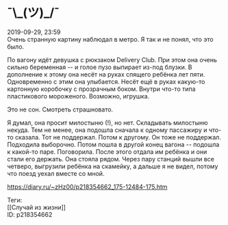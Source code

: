 ¯\\_(ツ)\_/¯
============

   
 2019-09-29, 23:59   
  Очень странную картину наблюдал в метро. Я так и не понял, что это было.   
   
 По вагону идёт девушка с рюкзаком Delivery Club. При этом она очень сильно беременная -- и голое пузо выпирает из-под блузки. В дополнение к этому она несёт на руках спящего ребёнка лет пяти. Одновременно с этим она улыбается. Несёт ещё в руках какую-то картонную коробочку с прозрачным боком. Внутри что-то типа пластикового мороженого. Возможно, игрушка.   
   
 Это не сон. Смотреть страшновато.   
   
 Я думал, она просит милостыню (!), но нет. Складывать милостыню некуда. Тем не менее, она подошла сначала к одному пассажиру и что-то сказала. Тот не поддержал. Потом к другому. Он тоже не поддержал. Подходила выборочно. Потом пошла в другой конец вагона -- подошла к какой-то паре. Поговорила. После этого отдала им ребёнка и они стали его держать. Она стояла рядом. Через пару станций вышли все четверо, выгрузили ребёнка на скамейку, а дальше я не видел, потому что поезд уехал вместе со мной.   
    
 <https://diary.ru/~zHz00/p218354662_175-12484-175.htm>   
   
 Теги:   
 [[Случай из жизни]]   
 ID: p218354662